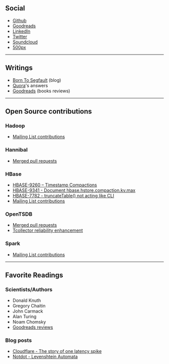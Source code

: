 ## Social

* [Github](https://github.com/adrien-mogenet)
* [Goodreads](https://www.goodreads.com/review/list/49747817)
* [LinkedIn](https://www.linkedin.com/in/adrienmogenet)
* [Twitter](https://twitter.com/AdrienMogenet)
* [Soundcloud](https://soundcloud.com/the-mindsculptor)
* [500px](https://500px.com/AdrienMogenet)

___


## Writings

* [Born To Segfault](http://www.borntosegfault.com/) (blog)
* [Quora](https://www.quora.com/profile/Adrien-Mogenet/answers)'s answers
* [Goodreads](https://www.goodreads.com/review/list/49747817-adrien?utf8=%E2%9C%93&utf8=%E2%9C%93&title=adrien&sort=date_pub&order=d) (books reviews)


___


## Open Source contributions

### Hadoop

* [Mailing List contributions](http://search-hadoop.com/?q=&fc_project=Hadoop&fc_author=Adrien+Mogenet)


### Hannibal

* [Merged pull requests](https://github.com/sentric/hannibal/pulls?q=is%3Apr+is%3Aclosed+author%3Aadrien-mogenet)


### HBase

* [HBASE-9260 – Timestamp Compactions](https://issues.apache.org/jira/browse/HBASE-9260)
* [HBASE-9341 - Document hbase.hstore.compaction.kv.max](https://issues.apache.org/jira/browse/HBASE-9341)
* [HBASE-7782 - truncateTable() not acting like CLI](https://issues.apache.org/jira/browse/HBASE-7782)
* [Mailing List contributions](http://search-hadoop.com/?q=&fc_project=HBase&fc_author=Adrien+Mogenet)


### OpenTSDB

* [Merged pull requests](https://github.com/OpenTSDB/opentsdb/pulls?q=is%3Apr+is%3Aclosed+author%3Aadrien-mogenet)
* [Tcollector reliability enhancement](https://github.com/OpenTSDB/tcollector/pull/44)


### Spark

* [Mailing List contributions](http://search-hadoop.com/?q=&fc_project=Spark&fc_author=Adrien+Mogenet)


___


## Favorite Readings

### Scientists/Authors

* Donald Knuth
* Gregory Chaitin
* John Carmack
* Alan Turing
* Noam Chomsky
* [Goodreads reviews](https://www.goodreads.com/review/list/49747817-adrien?utf8=%E2%9C%93&utf8=%E2%9C%93&title=adrien&sort=date_pub&order=d)


### Blog posts

* [Cloudflare - The story of one latency spike](https://http2.cloudflare.com/the-story-of-one-latency-spike/)
* [Notdot - Levenshtein Automata](http://blog.notdot.net/2010/07/Damn-Cool-Algorithms-Levenshtein-Automata)
